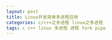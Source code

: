 ```yaml
---
layout: post
title: Linux开发简单多进程应用
categories: c/c++之多进程 linux之多进程
tags: c c++ linux 多进程 进程 fork pipe
---
```


